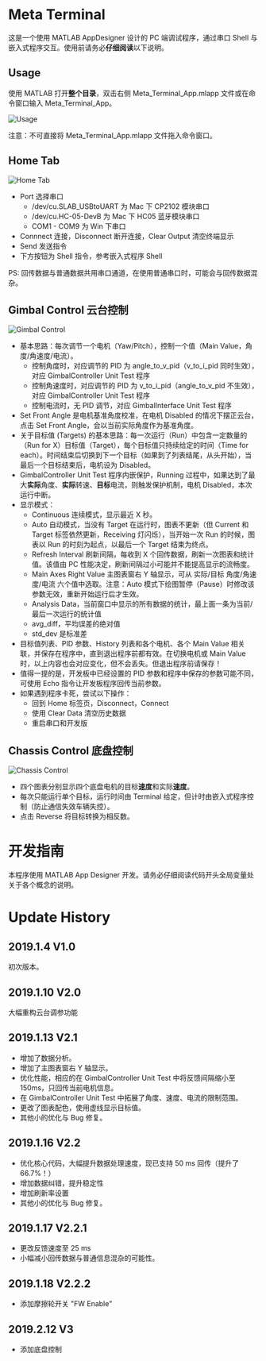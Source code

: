 # Meta Terminal

这是一个使用 MATLAB AppDesigner 设计的 PC 端调试程序，通过串口 Shell 与嵌入式程序交互。使用前请务必**仔细阅读**以下说明。

## Usage
使用 MATLAB 打开**整个目录**，双击右侧 Meta_Terminal_App.mlapp 文件或在命令窗口输入 Meta_Terminal_App。

![Usage](resources/Usage.png)

注意：不可直接将 Meta_Terminal_App.mlapp 文件拖入命令窗口。


## Home Tab

![Home Tab](resources/Home.png)

* Port 选择串口
    * /dev/cu.SLAB_USBtoUART 为 Mac 下 CP2102 模块串口
    * /dev/cu.HC-05-DevB 为 Mac 下 HC05 蓝牙模块串口
    * COM1 - COM9 为 Win 下串口
* Connnect 连接，Disconnect 断开连接，Clear Output 清空终端显示
* Send 发送指令
* 下方按钮为 Shell 指令，参考嵌入式程序 Shell

PS: 回传数据与普通数据共用串口通道，在使用普通串口时，可能会与回传数据混杂。

## Gimbal Control 云台控制

![Gimbal Control](resources/Gimbal-V2.2.png)

* 基本思路：每次调节一个电机（Yaw/Pitch），控制一个值（Main Value，角度/角速度/电流）。
    * 控制角度时，对应调节的 PID 为 angle_to_v_pid（v_to_i_pid 同时生效），对应 GimbalController Unit Test 程序
    * 控制角速度时，对应调节的 PID 为 v_to_i_pid（angle_to_v_pid 不生效），对应 GimbalController Unit Test 程序
    * 控制电流时，无 PID 调节，对应 GimbalInterface Unit Test 程序
* Set Front Angle 是电机基准角度校准，在电机 Disabled 的情况下摆正云台，点击 Set Front Angle，会以当前实际角度作为基准角度。
* 关于目标值 (Targets) 的基本思路：每一次运行（Run）中包含一定数量的（Run for X）目标值（Target），每个目标值只持续给定的时间（Time for each）。时间结束后切换到下一个目标（如果到了列表结尾，从头开始），当最后一个目标结束后，电机设为 Disabled。
* GimbalController Unit Test 程序内嵌保护，Running 过程中，如果达到了最大**实际**角度、**实际**转速、**目标**电流，则触发保护机制，电机 Disabled，本次运行中断。
* 显示模式：
    * Continuous 连续模式，显示最近 X 秒。
    * Auto 自动模式，当没有 Target 在运行时，图表不更新（但 Current 和 Target 标签依然更新，Receiving 灯闪烁），当开始一次 Run 的时候，图表以 Run 的时刻为起点，以最后一个 Target 结束为终点。
    * Refresh Interval 刷新间隔，每收到 X 个回传数据，刷新一次图表和统计值。该值由 PC 性能决定，刷新间隔过小可能并不能提高显示的流畅度。
    * Main Axes Right Value 主图表窗右 Y 轴显示，可从 实际/目标 角度/角速度/电流 六个值中选取。注意：Auto 模式下绘图暂停（Pause）时修改该参数无效，重新开始运行后才生效。
    * Analysis Data，当前窗口中显示的所有数据的统计，最上面一条为当前/最后一次运行的统计值
    * avg_diff，平均误差的绝对值
    * std_dev 是标准差
* 目标值列表、PID 参数、History 列表和各个电机、各个 Main Value 相关联，并保存在程序中，直到退出程序前都有效。在切换电机或 Main Value 时，以上内容也会对应变化，但不会丢失。但退出程序前请保存！
* 值得一提的是，开发板中已经设置的 PID 参数和程序中保存的参数可能不同，可使用 Echo 指令让开发板程序回传当前参数。
* 如果遇到程序卡死，尝试以下操作：
    * 回到 Home 标签页，Disconnect，Connect
    * 使用 Clear Data 清空历史数据
    * 重启串口和开发版

## Chassis Control 底盘控制

![Chassis Control](resources/chassis-V3.png)

* 四个图表分别显示四个底盘电机的目标**速度**和实际**速度**。
* 每次只能运行单个目标，运行时间由 Terminal 给定，但计时由嵌入式程序控制（防止通信失效车辆失控）。
* 点击 Reverse 将目标转换为相反数。


# 开发指南

本程序使用 MATLAB App Designer 开发。请务必仔细阅读代码开头全局变量处关于各个概念的说明。

# Update History

## 2019.1.4 V1.0
初次版本。

## 2019.1.10 V2.0
大幅重构云台调参功能

## 2019.1.13 V2.1
* 增加了数据分析。
* 增加了主图表窗右 Y 轴显示。
* 优化性能，相应的在 GimbalController Unit Test 中将反馈间隔缩小至 150ms，只回传当前电机信息。
* 在 GimbalController Unit Test 中拓展了角度、速度、电流的限制范围。
* 更改了图表配色，使用虚线显示目标值。
* 其他小的优化与 Bug 修复。

## 2019.1.16 V2.2
* 优化核心代码，大幅提升数据处理速度，现已支持 50 ms 回传（提升了66.7%！）
* 增加数据纠错，提升稳定性
* 增加刷新率设置
* 其他小的优化与 Bug 修复。

## 2019.1.17 V2.2.1
* 更改反馈速度至 25 ms
* 小幅减小回传数据与普通信息混杂的可能性。

## 2019.1.18 V2.2.2
* 添加摩擦轮开关 "FW Enable"

## 2019.2.12 V3
* 添加底盘控制